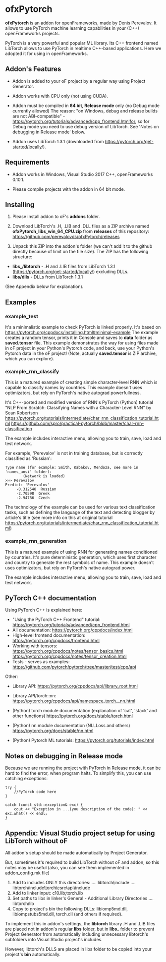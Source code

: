 # ofxPytorch

**ofxPytorch** is an addon for openFrameworks, made by Denis Perevalov.
It allows to use PyTorch machine learning capabilities in your (C++) openFrameworks projects. 

PyTorch is a very powerful and popular ML library. Its C++ frontend named LibTorch allows 
to use PyTorch in realtime C++-based applications. Here we adopted it for using in openFrameworks.

## Addon's Features

* Addon is added to your oF project by a regular way using Project Generator.

* Addon works with CPU only (not using CUDA).

* Addon must be compiled in **64 bit, Release mode** only (no Debug mode currently allowed)
The reason: "on Windows, debug and release builds are not ABI-compatible" - https://pytorch.org/tutorials/advanced/cpp_frontend.htmlfor,
so for Debug mode you need to use debug version of LibTorch.
See 'Notes on debugging in Release mode' below.

* Addon uses LibTorch 1.3.1 (downloaded from https://pytorch.org/get-started/locally/).


## Requirements

* Addon works in Windows, Visual Studio 2017 C++, openFrameworks 0.10.1.

* Please compile projects with the addon in 64 bit mode.

## Installing

1. Please install addon to oF's **addons** folder.

2. Download LibTorch's .H, .LIB and .DLL files as a ZIP archive named **ofxPytorch_libs_win_64_CPU.zip**
from **releases** of this repository: https://github.com/perevalovds/ofxPytorch/releases

3. Unpack this ZIP into the addon's folder (we can't add it to the github directly because of limit on the file size).
The ZIP has the following structure:
* **libs_/libtorch** - .H and .LIB files from LibTorch 1.3.1 (https://pytorch.org/get-started/locally/) excluding DLLs.
* **libs/dlls** - DLLs from LibTorch 1.3.1

(See Appendix below for explanation).


## Examples

### example_test
It's a minimalistic example to check PyTorch is linked properly. 
It's based on https://pytorch.org/cppdocs/installing.html#minimal-example
The example creates a random tensor, prints it in Console and saves to **data** folder as **saved.tensor** file.
This example demonstrates the way for using files made in oF project in your Python's Pytorch code, 
and back, use your Python's Pytorch data in the oF project!
(Note, actually **saved.tensor** is ZIP archive, which you can explore).

### example_rnn_classify
This is a matured example of creating simple character-level RNN 
which is capable to classify names by countries. This example doesn't uses optimizators,
but rely on PyTorch's native autograd powerfullness.

It's C++-ported and modified version of RNN's PyTorch (Python) tutorial  
"NLP From Scratch: Classifying Names with a Character-Level RNN" by Sean Robertson
https://pytorch.org/tutorials/intermediate/char_rnn_classification_tutorial.html
https://github.com/spro/practical-pytorch/blob/master/char-rnn-classification

The example includes interactive menu, 
allowing you to train, save, load and test network.

For example, 'Perevalov' is not in training database, but is correctly classified as 'Russian':

```
Type name (for example: Smith, Kabakov, Mendoza, see more in 'names_ansi' folder):
        (Network is loaded)
>>> Perevalov
Predict: 'Perevalov'
     -0.312548  Russian
     -2.70598  Greek
     -2.94786  Czech
```

The technology of the example can be used for various text classification tasks,
such as defining the language of the text and detecting blogger by article's title
(see more info on this at original tutorial https://pytorch.org/tutorials/intermediate/char_rnn_classification_tutorial.html)


### example_rnn_generation
This is a matured example of using RNN for 
generating names conditioned by countries. It's pure deterministic generation,
which uses first character and country to generate the rest symbols of name.
This example doesn't uses optimizators, but rely on PyTorch's native autograd power.

The example includes interactive menu, 
allowing you to train, save, load and test network.

## PyTorch C++ documentation 

Using PyTorch C++ is explained here: 
* "Using the PyTorch C++ Frontend" tutorial: https://pytorch.org/tutorials/advanced/cpp_frontend.html
* All documentation: https://pytorch.org/cppdocs/index.html
* High-level frontend documentation: https://pytorch.org/cppdocs/frontend.html
* Working with tensors: https://pytorch.org/cppdocs/notes/tensor_basics.html
https://pytorch.org/cppdocs/notes/tensor_creation.html
* Tests - serves as examples: https://github.com/pytorch/pytorch/tree/master/test/cpp/api

Other:
* Library API: https://pytorch.org/cppdocs/api/library_root.html
* Library API/torch::nn: https://pytorch.org/cppdocs/api/namespace_torch__nn.html
* (Python) torch module documentation (explanation of 'cat', 'stack' and other functions) https://pytorch.org/docs/stable/torch.html

* (Python) nn module documentation (NLLLoss and others) https://pytorch.org/docs/stable/nn.html

* (Python) Pytorch ML tutorials: https://pytorch.org/tutorials/index.html

## Notes on debugging in Release mode


Because we are running the project with PyTorch in Release mode, 
it can be hard to find the error, when program halts.
To simplify this, you can use catching exceptions:

~~~~
try { 
	//PyTorch code here
} 

catch (const std::exception& exc) { 
	cout << "Exception in ...(you description of the code): " << exc.what() << endl; 
} 
~~~~

## Appendix: Visual Studio project setup for using LibTorch without oF

All addon's setup should be made automatically by Project Generator.

But, sometimes it's required to build LibTorch without oF and addon, 
so this notes may be useful (also, you can see them implemented in addon_config.mk file)

1. Add to includes ONLY this directories: 
   .... libtorch\include
   .... libtorch\include\torch\csrc\api\include
2. Add to linker input:
     c10.lib;torch.lib    
3. Set paths to libs in linker's General - Additional Library Directories
   .... libtorch\lib
4. Copy to project's bin the following DLLs: libiomp5md.dll, libiompstubs5md.dll, torch.dll
(and others if required).

To implement this in addon's settings, the **libtorch** library .H and .LIB files
are placed not in addon's regular **libs** folder, 
but in **libs_** folder to prevent Project Generator from automatically including 
unnecessary libtorch's subfolders into Visual Studio project's includes.

However, libtorch's DLLS are placed in libs folder to be copied into your project's **bin** automatically.
